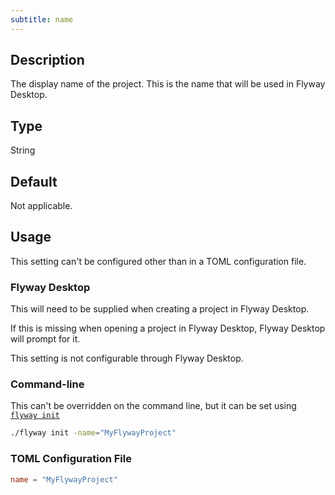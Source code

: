 ```yaml
---
subtitle: name
---
```


## Description

The display name of the project. This is the name that will be used in Flyway Desktop.

## Type

String

## Default

Not applicable.

## Usage

This setting can't be configured other than in a TOML configuration file.

### Flyway Desktop

This will need to be supplied when creating a project in Flyway Desktop.

If this is missing when opening a project in Flyway Desktop, Flyway Desktop will prompt for it.

This setting is not configurable through Flyway Desktop.

### Command-line

This can't be overridden on the command line, but it can be set using [`flyway init`](<Commands/Init>)

```bash
./flyway init -name="MyFlywayProject"
```

### TOML Configuration File

```toml
name = "MyFlywayProject"
```
